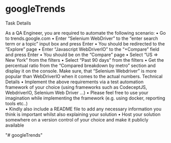 # googleTrends
Task Details

As a QA Engineer, you are required to automate the following scenario:
•	Go to trends.google.com
•	Enter “Selenium WebDriver” to the “enter search term or a topic” input box and press Enter
•	You should be redirected to the “Explore” page
•	Enter “Javascript WebDriverIO” to the “+Compare” field and press Enter
•	You should be on the “Compare” page
•	Select “US => New York” from the filters
•	Select “Past 90 days” from the filters
•	Get the percentual ratio from the “Compared breakdown by metro” section and display it on the console. Make sure, that “Selenium Webdriver” is more popular than WebDriverIO when it comes to the actual numbers. 
Technical Details
•	Implement the above requirements via a test automation framework of your choice (using frameworks such as CodeceptJS, WebdriverIO, Selenium Web Driver …) 
•	Please feel free to use your imagination while implementing the framework (e.g. using docker, reporting tools etc..)  
•	Kindly also include a README file to add any necessary information you think is important whilst also explaining your solution
•	Host your solution somewhere on a version control of your choice and make it publicly available

"# googleTrends" 
